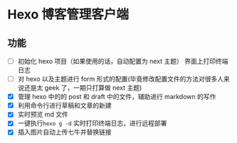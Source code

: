 # Hexo 博客管理客户端

## 功能

*   [ ] 初始化 hexo 项目（如果使用的话，自动配置为 next 主题） 界面上打印终端日志
*   [ ] 对 hexo 以及主题进行 form 形式的配置(毕竟修改配置文件的方法对很多人来说还是太 geek 了，一期只打算做 next 主题)
*   [x] 管理 hexo 中的的 post 和 draft 中的文件，辅助进行 markdown 的写作
*   [x] 利用命令行进行草稿和文章的新建
*   [x] 实时预览 md 文件
*   [x] 一键执行`hexo g -d` 实时打印终端日志，进行远程部署
*   [x] 插入图片自动上传七牛并替换链接
